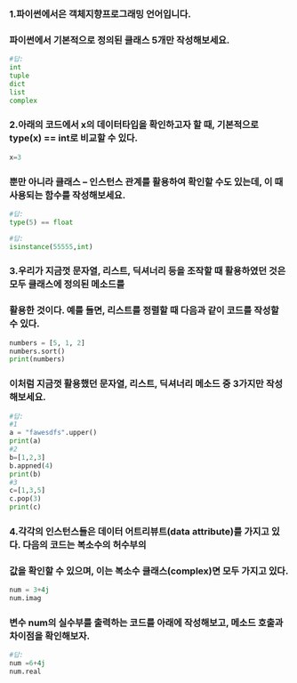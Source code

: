 ### 1.파이썬에서은 객체지향프로그래밍 언어입니다.

### 파이썬에서 기본적으로 정의된 클래스 5개만 작성해보세요.



```python
#답:
int
tuple
dict
list
complex
```

### 2.아래의 코드에서 x의 데이터타입을 확인하고자 할 때, 기본적으로 type(x) == int로 비교할 수 있다.

```python
x=3
```

### 뿐만 아니라 클래스 – 인스턴스 관계를 활용하여 확인할 수도 있는데, 이 때 사용되는 함수를 작성해보세요.

```python
#답:
type(5) == float

```

```python
#답:
isinstance(55555,int)
```



### 3.우리가 지금껏 문자열, 리스트, 딕셔너리 등을 조작할 때 활용하였던 것은 모두 클래스에 정의된 메소드를

### 활용한 것이다. 예를 들면, 리스트를 정렬할 때 다음과 같이 코드를 작성할 수 있다.

```python
numbers = [5, 1, 2]
numbers.sort()
print(numbers)
```

### 이처럼 지금껏 활용했던 문자열, 리스트, 딕셔너리 메소드 중 3가지만 작성해보세요.

```python
#답:
#1
a = "fawesdfs".upper()
print(a)
#2
b=[1,2,3]
b.appned(4)
print(b)
#3
c=[1,3,5]
c.pop(3)
print(c)


```

### 4.각각의 인스턴스들은 데이터 어트리뷰트(data attribute)를 가지고 있다. 다음의 코드는 복소수의 허수부의

### 값을 확인할 수 있으며, 이는 복소수 클래스(complex)면 모두 가지고 있다.

```python
num = 3+4j
num.imag
```

### 변수 num의 실수부를 출력하는 코드를 아래에 작성해보고, 메소드 호출과 차이점을 확인해보자.

```python
#답:
num =6+4j
num.real
```

